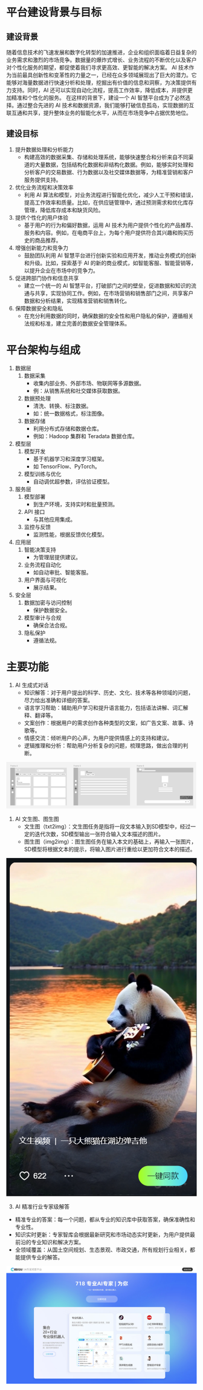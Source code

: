 # 平台建设背景与目标

## 建设背景
随着信息技术的飞速发展和数字化转型的加速推进，企业和组织面临着日益复杂的业务需求和激烈的市场竞争。数据量的爆炸式增长、业务流程的不断优化以及客户对个性化服务的期望，都促使着我们寻求更高效、更智能的解决方案。
AI 技术作为当前最具创新性和变革性的力量之一，已经在众多领域展现出了巨大的潜力。它能够对海量数据进行快速分析和处理，挖掘出有价值的信息和洞察，为决策提供有力支持。同时，AI 还可以实现自动化流程，提高工作效率，降低成本，并提供更加精准和个性化的服务。
在这样的背景下，建设一个 AI 智慧平台成为了必然选择。通过整合先进的 AI 技术和数据资源，我们能够打破信息孤岛，实现数据的互联互通和共享，提升整体业务的智能化水平，从而在市场竞争中占据优势地位。

## 建设目标
1. 提升数据处理和分析能力
   - 构建高效的数据采集、存储和处理系统，能够快速整合和分析来自不同渠道的大量数据，包括结构化数据和非结构化数据。例如，能够实时处理和分析客户的交易数据、行为数据以及社交媒体数据等，为精准营销和客户服务提供支持。
2. 优化业务流程和决策效率
    - 利用 AI 算法和模型，对业务流程进行智能化优化，减少人工干预和错误，提高工作效率和质量。比如，在供应链管理中，通过预测需求和优化库存管理，降低库存成本和缺货风险。
3. 提供个性化的用户体验
   - 基于用户的行为和偏好数据，运用 AI 技术为用户提供个性化的产品推荐、服务和内容。例如，在电商平台上，为每个用户提供符合其兴趣和购买历史的商品推荐。
4. 增强创新能力和竞争力
   - 鼓励团队利用 AI 智慧平台进行创新实验和应用开发，推动业务模式的创新和升级。比如，探索基于 AI 的新的商业模式，如智能客服、智能营销等，以提升企业在市场中的竞争力。
5. 促进跨部门协作和信息共享
   - 建立一个统一的 AI 智慧平台，打破部门之间的壁垒，促进数据和知识的流通与共享，实现协同工作。例如，在市场营销和销售部门之间，共享客户数据和分析结果，实现精准营销和销售转化。
6. 保障数据安全和隐私
   - 在充分利用数据的同时，确保数据的安全性和用户隐私的保护，遵循相关法规和标准，建立完善的数据安全管理体系。

# 平台架构与组成
1. 数据层
   1. 数据采集
      - 收集内部业务、外部市场、物联网等多源数据。
      - 例：从销售系统和社交媒体获取数据。
   2. 数据预处理
      - 清洗、转换、标注数据。
      - 如：统一数据格式，标注图像。
   3. 数据存储
      - 利用分布式存储和数据仓库。
      - 例如：Hadoop 集群和 Teradata 数据仓库。
2. 模型层
   1. 模型开发
      - 基于机器学习和深度学习框架。
      - 如 TensorFlow、PyTorch。
   2. 模型训练与优化
      - 自动调优超参数，评估验证模型。
3. 服务层
   1. 模型部署
      - 到生产环境，支持实时和批量预测。
   2. API 接口
      - 与其他应用集成。
   3. 监控与反馈
      - 监测性能，根据反馈优化模型。
4. 应用层
   1. 智能决策支持
       - 为管理层提供建议。
   2. 业务流程自动化
       - 如自动审批、智能客服。
   3. 用户界面与可视化
       - 展示结果。
5. 安全层
   1. 数据加密与访问控制
      - 保护数据安全。
   2. 模型审计与合规
      - 确保合法合规。
   3. 隐私保护
      - 遵循法规。

# 主要功能

1. AI 生成式对话
   - 知识解答：对于用户提出的科学、历史、文化、技术等各种领域的问题，尽力给出准确和详细的答案。
   - 语言学习帮助：辅助用户学习和提升语言能力，包括语法讲解、词汇解释、翻译等。
   - 文案创作：根据用户的需求创作各种类型的文案，如广告文案、故事、诗歌等。
   - 情感交流：倾听用户的心声，为用户提供情感上的支持和建议。
   - 逻辑推理和分析：帮助用户分析复杂的问题，梳理思路，做出合理的判断。

![alt text](images/chat.png)

1. AI 文生图、图生图
   - 文生图（txt2img）：文生图任务是指将一段文本输入到SD模型中，经过一定的迭代次数，SD模型输出一张符合输入文本描述的图片。
   - 图生图（img2img）：图生图任务在输入本文的基础上，再输入一张图片，SD模型将根据文本的提示，将输入图片进行重绘以更加符合文本的描述。
  
![alt text](images/panda.png)

3. AI 精准行业专家级解答

- 精准专业的答案：每一个问题，都从专业的知识库中获取答案，确保准确性和专业性。
- 知识实时更新：专家智库会根据最新研究和市场动态实时更新，为用户提供最前沿的专业知识和解决方案。
- 全领域覆盖：从国土空间规划、生态景观、市政交通，所有规划行业相关，都能提供专业的解答。

![alt text](images/expert.png)
